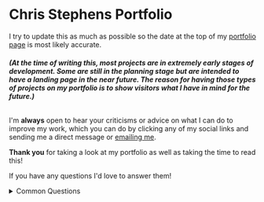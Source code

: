 # Chris Stephens Portfolio
I try to update this as much as possible so the date at the top of my <a href="nulllDev.github.io" target="_blank">portfolio page</a> is most likely accurate.

###### **(At the time of writing this, most projects are in extremely early stages of development. Some are still in the planning stage but are intended to have a landing page in the near future. The reason for having those types of projects on my portfolio is to show visitors what I have in mind for the future.)**

I'm **always** open to hear your criticisms or advice on what I can do to improve my work, which you can do by clicking any of my social links and sending me a direct message or [emailing me](mailto:stephenschriswork@gmail.com).

**Thank you** for taking a look at my portfolio as well as taking the time to read this!

If you have any questions I'd love to answer them!

<details>

<summary>Common Questions</summary>
<br>
Q: Why is your porftolio page so simple? It doesn't exactly show off your skills...
<br>
A: I prefer to display my skillset through my projects. Therefore, my portfolio page acts as a glossary, which makes it easier to navigate.

</details>